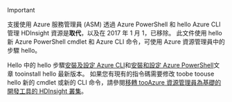 > [!IMPORTANT]
> 支援使用 Azure 服務管理員 (ASM) 透過 Azure PowerShell 和 hello Azure CLI 管理 HDInsight 資源是**取代**，以及在 2017 年 1 月 1，已移除。 此文件使用 hello 新 Azure PowerShell cmdlet 和 Azure CLI 命令，可使用 Azure 資源管理員中的步驟 hello。
> 
> Hello 中的 hello 步驟[安裝及設定 Azure CLI](../articles/cli-install-nodejs.md)和[安裝和設定 Azure PowerShell](/powershell/azureps-cmdlets-docs)文章 tooinstall hello 最新版本。 如果您有現有的指令碼需要修改 toobe toouse hello 新的 cmdlet 或新的 CLI 命令，請參閱[移轉 tooAzure 資源管理員為基礎的開發工具的 HDInsight 叢集](../articles/hdinsight/hdinsight-hadoop-development-using-azure-resource-manager.md)。
> 
> 

